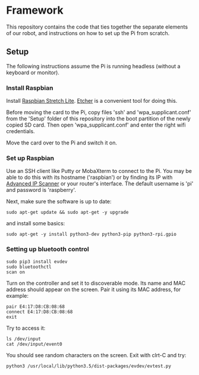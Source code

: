 # Framework
This repository contains the code that ties together the separate elements of our robot, and instructions on how to set up the Pi from scratch.

## Setup
The following instructions assume the Pi is running headless (without a keyboard or monitor).
### Install Raspbian
Install  [Raspbian Stretch Lite](https://www.raspberrypi.org/downloads/raspbian/). [Etcher](https://www.balena.io/etcher/) is a convenient tool for doing this.

Before moving the card to the Pi, copy files 'ssh' and 'wpa_supplicant.conf' from the 'Setup' folder of this repository into the boot partition of the newly copied SD card. Then open 'wpa_supplicant.conf' and enter the right wifi credentials.

Move the card over to the Pi and switch it on.

### Set up Raspbian

Use an SSH client like Putty or MobaXterm to connect to the Pi. You may be able to do this with its hostname ('raspbian') or by finding its IP with [Advanced IP Scanner](https://www.advanced-ip-scanner.com/) or your router's interface. The default username is 'pi' and password is 'raspberry'.

Next, make sure the software is up to date:
```
sudo apt-get update && sudo apt-get -y upgrade
```
and install some basics:
```
sudo apt-get -y install python3-dev python3-pip python3-rpi.gpio
```
### Setting up bluetooth control
```
sudo pip3 install evdev
sudo bluetoothctl
scan on
```
Turn on the controller and set it to discoverable mode.
Its name and MAC address should appear on the screen. Pair it using its MAC address, for example:
```
pair E4:17:D8:CB:08:68
connect E4:17:D8:CB:08:68
exit
```
Try to access it:
```
ls /dev/input
cat /dev/input/event0
```
You should see random characters on the screen. Exit with clrt-C and try:
```
python3 /usr/local/lib/python3.5/dist-packages/evdev/evtest.py
```
